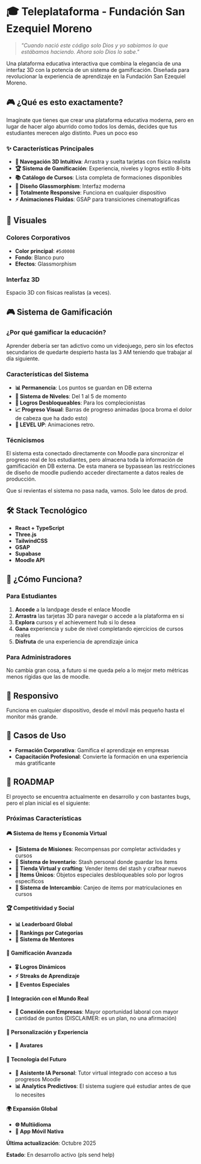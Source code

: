 # 🎓 Teleplataforma - Fundación San Ezequiel Moreno

> *"Cuando nació este código solo Dios y yo sabíamos lo que estábamos haciendo. Ahora solo Dios lo sabe."*

Una plataforma educativa interactiva que combina la elegancia de una interfaz 3D con la potencia de un sistema de gamificación. Diseñada para revolucionar la experiencia de aprendizaje en la Fundación San Ezequiel Moreno.

## 🎮 ¿Qué es esto exactamente?

Imagínate que tienes que crear una plataforma educativa moderna, pero en lugar de hacer algo aburrido como todos los demás, decides que tus estudiantes merecen algo distinto. Pues un poco eso

### ✨ Características Principales

- **🎯 Navegación 3D Intuitiva**: Arrastra y suelta tarjetas con física realista
- **🏆 Sistema de Gamificación**: Experiencia, niveles y logros estilo 8-bits
- **📚 Catálogo de Cursos**: Lista completa de formaciones disponibles
- **🎨 Diseño Glassmorphism**: Interfaz moderna
- **📱 Totalmente Responsive**: Funciona en cualquier dispositivo
- **⚡ Animaciones Fluidas**: GSAP para transiciones cinematográficas

## 🎨 Visuales

### Colores Corporativos
- **Color principal**: `#5d0008`
- **Fondo**: Blanco puro 
- **Efectos**: Glassmorphism 

### Interfaz 3D
Espacio 3D con físicas realistas (a veces). 

## 🎮 Sistema de Gamificación



### ¿Por qué gamificar la educación?

Aprender debería ser tan adictivo como un videojuego, pero sin los efectos secundarios de quedarte despierto hasta las 3 AM teniendo que trabajar al día siguiente.

### Características del Sistema

- **📊 Permanencia**: Los puntos se guardan en DB externa 
- **🏅 Sistema de Niveles**: Del 1 al 5 de momento
- **🎯 Logros Desbloqueables**: Para los complecionistas
- **📈 Progreso Visual**: Barras de progreso animadas (poca broma el dolor de cabeza que ha dado esto)
- **🎊 LEVEL UP**: Animaciones retro.

### Técnicismos

El sistema esta conectado directamente con Moodle para sincronizar el progreso real de los estudiantes, pero almacena toda la información de gamificación en DB externa. De esta manera se bypassean las restricciones de diseño de moodle pudiendo acceder directamente a datos reales de producción.

Que si revientas el sistema no pasa nada, vamos. Solo lee datos de prod.

## 🛠️ Stack Tecnológico 

- **React + TypeScript**
- **Three.js**
- **TailwindCSS**
- **GSAP**
- **Supabase**
- **Moodle API**

## 🚀 ¿Cómo Funciona?

### Para Estudiantes
1. **Accede** a la landpage desde el enlace Moodle
2. **Arrastra** las tarjetas 3D para navegar o accede a la plataforma en si
3. **Explora** cursos y el achievement hub si lo desea
4. **Gana** experiencia y sube de nivel completando ejercicios de cursos reales
5. **Disfruta** de una experiencia de aprendizaje única

### Para Administradores

No cambia gran cosa, a futuro si me queda pelo a lo mejor meto métricas menos rígidas que las de moodle.

## 📱 Responsivo

Funciona en cualquier dispositivo, desde el móvil más pequeño hasta el monitor más grande. 

## 🎯 Casos de Uso

- **Formación Corporativa**: Gamifica el aprendizaje en empresas
- **Capacitación Profesional**: Convierte la formación en una experiencia más gratificante

## 🔮 ROADMAP

El proyecto se encuentra actualmente en desarrollo y con bastantes bugs, pero el plan inicial es el siguiente:

### Próximas Características

#### 🎮 Sistema de Items y Economía Virtual
- **🎲Sistema de Misiones**: Recompensas por completar actividades y cursos
- **🎒 Sistema de Inventario**: Stash personal donde guardar los items
- **🏪 Tienda Virtual y crafting**: Vender items del stash y craftear nuevos
- **💎 Items Únicos**: Objetos especiales desbloqueables solo por logros específicos
- **🔄 Sistema de Intercambio**: Canjeo de items por matriculaciones en cursos

#### 🏆 Competitividad y Social
- **📊 Leaderboard Global**
- **👥 Rankings por Categorías**
- **🤝 Sistema de Mentores**

#### 🎯 Gamificación Avanzada
- **🎖️ Logros Dinámicos**
- **⚡ Streaks de Aprendizaje**
- **🎪 Eventos Especiales**

#### 🔄 Integración con el Mundo Real 
- **🏢 Conexión con Empresas**: Mayor oportunidad laboral con mayor cantidad de puntos (DISCLAIMER: es un plan, no una afirmación)

#### 🎨 Personalización y Experiencia
- **👤 Avatares**

#### 🤖 Tecnología del Futuro
- **🤖 Asistente IA Personal**: Tutor virtual integrado con acceso a tus progresos Moodle
- **📊 Analytics Predictivos**: El sistema sugiere qué estudiar antes de que lo necesites

#### 🌍 Expansión Global
- **🌐 Multiidioma**
- **📱 App Móvil Nativa**




**Última actualización**: Octubre 2025

**Estado**: En desarrollo activo (pls send help)

